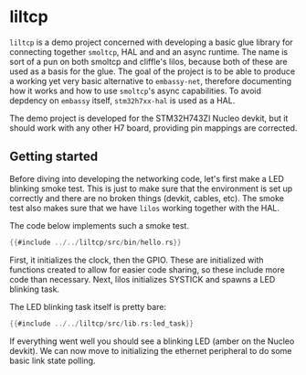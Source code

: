 # liltcp

`liltcp` is a demo project concerned with developing a basic glue library for
connecting together `smoltcp`, HAL and and an async runtime.
The name is sort of a pun on both smoltcp and cliffle's lilos,
because both of these are used as a basis for the glue.
The goal of the project is to be able to produce a working yet very basic
alternative to `embassy-net`, therefore documenting how it works and how
to use `smoltcp`'s async capabilities.
To avoid depdency on `embassy` itself, `stm32h7xx-hal` is used as a HAL.

The demo project is developed for the STM32H743ZI Nucleo devkit,
but it should work with any other H7 board, providing pin mappings are corrected.

## Getting started

Before diving into developing the networking code,
let's first make a LED blinking smoke test.
This is just to make sure that the environment is set up correctly
and there are no broken things (devkit, cables, etc).
The smoke test also makes sure that we have `lilos` working together with the HAL.

The code below implements such a smoke test.

```rust
{{#include ../../liltcp/src/bin/hello.rs}}
```

First, it initializes the clock, then the GPIO.
These are initialized with functions created to allow for easier code sharing,
so these include more code than necessary.
Next, lilos initializes SYSTICK and spawns a LED blinking task.

The LED blinking task itself is pretty bare:

```rust
{{#include ../../liltcp/src/lib.rs:led_task}}
```

If everything went well you should see a blinking LED (amber on the Nucleo devkit).
We can now move to initializing the ethernet peripheral
to do some basic link state polling.
